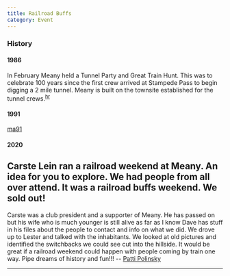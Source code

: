 ```yaml
---
title: Railroad Buffs
category: Event
---
```


### History

#### 1986

In February Meany held a Tunnel Party and Great Train Hunt. This was to celebrate 100 years since the first crew arrived at Stampede Pass to begin digging a 2 mile tunnel. Meany is built on the townsite established for the tunnel crews.<sup>[hr][]</sup>

#### 1991

[ma91][]

#### 2020

Carste Lein ran a railroad weekend at Meany.  An idea for you to explore.  We had people from all over attend.  It was a railroad buffs weekend.  We sold out!
---
Carste was a club president and a supporter of Meany. He has passed on but his wife who is much younger is still alive as far as I know Dave has stuff in his files about the people to contact and info on what we did. We drove up to Lester and talked with the inhabitants. We looked at old pictures and identified the switchbacks we could see cut into the hillside. It would be great if a railroad weekend could happen with people coming by train one way. Pipe dreams of history and fun!!! -- [Patti Polinsky](Patty-Polinsky)

---

[hr]: History-Reports "Meany History Reports, by Idona Kellogg"
[ma91]: Mountaineer-Annual#1991
